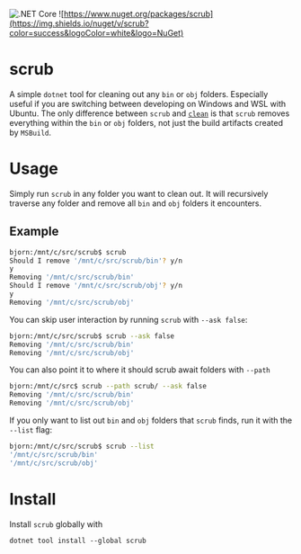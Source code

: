 ![.NET Core](https://github.com/fjukstad/scrub/workflows/.NET%20Core/badge.svg)
![https://www.nuget.org/packages/scrub](https://img.shields.io/nuget/v/scrub?color=success&logoColor=white&logo=NuGet)

# scrub

A simple `dotnet` tool for cleaning out any `bin` or `obj` folders. Especially
useful if you are switching between developing on Windows and WSL with Ubuntu.
The only difference between `scrub` and
[`clean`](https://docs.microsoft.com/en-us/dotnet/core/tools/dotnet-clean) is
that `scrub` removes everything within the `bin` or `obj` folders, not just the
build artifacts created by `MSBuild`.

# Usage

Simply run `scrub` in any folder you want to clean out. It will recursively
traverse any folder and remove all `bin` and `obj` folders it encounters.

## Example

```sh
bjorn:/mnt/c/src/scrub$ scrub
Should I remove '/mnt/c/src/scrub/bin'? y/n
y
Removing '/mnt/c/src/scrub/bin'
Should I remove '/mnt/c/src/scrub/obj'? y/n
y
Removing '/mnt/c/src/scrub/obj'
```

You can skip user interaction by running `scrub` with `--ask false`:

```sh
bjorn:/mnt/c/src/scrub$ scrub --ask false
Removing '/mnt/c/src/scrub/bin'
Removing '/mnt/c/src/scrub/obj'
```

You can also point it to where it should scrub await folders with `--path`

```sh
bjorn:/mnt/c/src$ scrub --path scrub/ --ask false
Removing '/mnt/c/src/scrub/bin'
Removing '/mnt/c/src/scrub/obj'
```

If you only want to list out `bin` and `obj` folders that `scrub` finds, run it
with the `--list` flag:

```sh
bjorn:/mnt/c/src/scrub$ scrub --list
'/mnt/c/src/scrub/bin'
'/mnt/c/src/scrub/obj'
```

# Install

Install `scrub` globally with

```
dotnet tool install --global scrub
```
